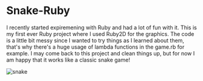 # Snake-Ruby

I recently started expiremening with Ruby and had a lot of fun with it.
This is my first ever Ruby project where I used Ruby2D for the graphics.
The code is a little bit messy since I wanted to try things as I learned about them,
that's why there's a huge usage of lambda functions in the game.rb for example.
I may come back to this project and clean things up, but for now I am happy that it works like a classic snake game!

![snake](https://user-images.githubusercontent.com/38702971/89789037-5df51280-db20-11ea-99d4-f88c4f62ee75.png)
